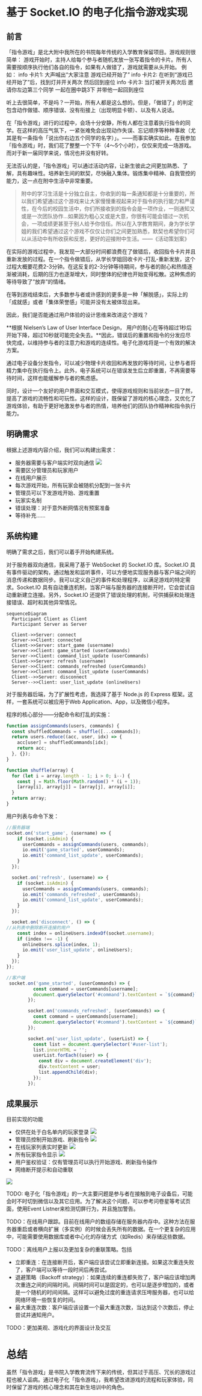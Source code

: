 # 基于 Socket.IO 的电子化指令游戏实现

## 前言
「指令游戏」是北大附中我所在的书院每年传统的入学教育保留项目。游戏规则很简单：
游戏开始时，主持人给每个参与者随机发放一张写着指令的卡片。所有人需要按顺序执行他们各自的指令，如果有人做错了，游戏就需要从头开始。
例如：
info 
卡片1: 大声喊出“大家注意 游戏已经开始了”
info 
卡片2: 在听到“游戏已经开始了”后，找到灯并开关两次 然后回到座位
info
卡片3: 当灯被开关两次后 邀请你左边第三个同学 一起在圈中跳3下 并带他一起回到座位

听上去很简单，不是吗？一开始，所有人都是这么想的。但是，「做错了」的判定包含动作做错、顺序错误、没有衔接上（出现明显卡顿）、以及有人说话。

在「指令游戏」进行的过程中，会场十分安静，所有人都在注意着执行指令的同学。在这样的高压气氛下，一紧张难免会出现动作失误、忘记顺序等种种事故（尤其是有一条指令「说出你右边五个同学的名字）」。——而事实确实如此。在我参加「指令游戏」时，我们花了整整一个下午（4～5个小时），仅仅来完成一场游戏。而对于新一届同学来说，情况也并没有好转。

无法否认的是，「指令游戏」可以通过活动内容，让新生彼此之间更加熟悉、了解，具有趣味性。培养新生间的默契，尽快融入集体。锻炼集中精神、自我管控的能力，这一点在附中生活中非常重要。

> 附中的学习生活是十分独立自主，你收到的每一条通知都是十分重要的，所以我们希望通过这个游戏来让大家慢慢重视起来对于指令的执行能力和严谨性，在今后的校园生活中，你们所接收到的指令会是一项作业，一则通知又或是一次团队协作…如果因为粗心又或是大意，你很有可能会错过一次机会，一项成绩更甚至于别人给予你信任。所以在入学教育期间，身为学长学姐的我们希望通过这个游戏不仅仅让你们之间更加熟悉，默契也希望你们可以从活动中有所收获和反思，更好的迎接附中生活。——《活动策划案》

在实际的游戏过程中，我发现一大部分时间都浪费在了做错后，收回指令卡片并且重新发放的过程。在一个指令做错后，从学长学姐回收卡片-打乱-重新发放，这个过程大概要花费2-3分钟。在这反复的2-3分钟等待期间，参与者的耐心和热情逐渐被消耗，后期的压力也逐渐增大，同时整体的纪律也开始变得松散。这种焦虑的等待导致了”放弃”的情绪。

在等到游戏结束后，大多数参与者或许感到的更多是一种「解脱感」，实际上的「成就感」或者「集体荣誉感」可能并没有太被体现出来。

因此，我们是否能通过用户体验的设计思维来改进这个游戏？

**根据 Nielsen’s Law of User Interface Design， 用户的耐心在等待超过1秒后开始下降，超过10秒就可能完全失去。**因此，错误后的重置和指令的分发应尽快完成，以维持参与者的注意力和游戏的连续性。电子化游戏将是一个有效的解决方案。

通过电子设备分发指令，可以减少物理卡片收回和再发放的等待时间，让参与者将精力集中在执行指令上。此外，电子系统可以在错误发生后立即重置，不再需要等待时间，这样也能缓解参与者的焦虑感。

同时，设计一个友好的用户界面和交互模式，使得游戏规则和当前状态一目了然，提高了游戏的流畅性和可玩性。这样的设计，既保留了游戏的核心理念，又优化了游戏体验，有助于更好地激发参与者的热情，培养他们的团队协作精神和指令执行能力。

## 明确需求
根据上述游戏内容介绍，我们可以构建出需求：
- 服务器需要与客户端实时双向通信
![](images/DraggedImage.tiff)
- 需要区分管理员和玩家用户
- 在线用户展示
- 每次游戏开始，所有玩家会被随机分配到一张卡片
- 管理员可以下发游戏开始、游戏重置
- 玩家实名制
- 错误处理：对于意外断网情况有预案准备
- 等待补充……

## 系统构建
明确了需求之后，我们可以着手开始构建系统。

对于服务器双向通信，我采用了基于 WebSocket 的 Socket.IO 库。Socket.IO 具有事件驱动的架构，通过触发和监听事件，可以方便地实现服务器与客户端之间的消息传递和数据同步。我可以定义自己的事件和处理程序，以满足游戏的特定需求。Socket.IO 具有自动重连机制，当客户端与服务器的连接断开时，它会尝试自动重新建立连接。另外，Socket.IO 还提供了错误处理的机制，可供捕获和处理连接错误、超时和其他异常情况。

```Mermaid
sequenceDiagram
  Participant Client as Client
  Participant Server as Server

  Client->>Server: connect
  Server->>Client: connected
  Client->>Server: start_game (username)
  Server->>Client: game_started (userCommands)
  Server->>Client: command_list_update (userCommands)
  Client->>Server: refresh (username)
  Server->>Client: commands_refreshed (userCommands)
  Server->>Client: command_list_update (userCommands)
  Client-->>Server: disconnect
  Server-->>Client: user_list_update (onlineUsers)

```

对于服务器后端，为了扩展性考虑，我选择了基于 Node.js 的 Express 框架。这样，一套系统可以被应用于Web Application、App，以及微信小程序。

程序的核心部分——分配命令和打乱的实施：
```js
function assignCommands(users, commands) {
  const shuffledCommands = shuffle([...commands]);
  return users.reduce((acc, user, idx) => {
    acc[user] = shuffledCommands[idx];
    return acc;
  }, {});
}

function shuffle(array) {
  for (let i = array.length - 1; i > 0; i--) {
    const j = Math.floor(Math.random() * (i + 1));
    [array[i], array[j]] = [array[j], array[i]];
  }
  return array;
}
```

用户列表与命令下发：
```js
//服务器端
socket.on('start_game', (username) => {
    if (socket.isAdmin) {
      userCommands = assignCommands(users, commands);
      io.emit('game_started', userCommands);
      io.emit('command_list_update', userCommands);
    }
  });

  socket.on('refresh', (username) => {
    if (socket.isAdmin) {
      userCommands = assignCommands(users, commands);
      io.emit('commands_refreshed', userCommands);
      io.emit('command_list_update', userCommands);
    }
  });

  socket.on('disconnect', () => {
//从列表中删除断开连接的用户
    const index = onlineUsers.indexOf(socket.username);
    if (index !== -1) {
      onlineUsers.splice(index, 1);
      io.emit('user_list_update', onlineUsers);
    }
  });
});

//客户端
 socket.on('game_started', (userCommands) => {
          const command = userCommands[username];
          document.querySelector('#command').textContent = `${command}`;
        });

        socket.on('commands_refreshed', (userCommands) => {
          const command = userCommands[username];
          document.querySelector('#command').textContent = `${command}`;
        });

        socket.on('user_list_update', (userList) => {
          const list = document.querySelector('#user-list');
          list.innerHTML = '';
          userList.forEach((user) => {
            const div = document.createElement('div');
            div.textContent = user;
            list.appendChild(div);
          });
        });
```


## 成果展示
目前实现的功能
- 仅供在处于白名单内的玩家登录
![](images/CleanShot%202023-06-12%20at%2008.22.10.gif)
- 管理员控制开始游戏、刷新指令 
![](images/CleanShot%202023-06-12%20at%2008.23.35.gif)
- 在线玩家列表实时更新
![](images/CleanShot%202023-06-12%20at%2008.29.06.gif)
- 所有玩家指令显示
![](images/CleanShot%202023-06-12%20at%2008.24.58@2x.jpg)
- 用户鉴权验证：仅有管理员可以执行开始游戏、刷新指令操作
- 网络断开提示和自动重联

![](images/CleanShot%202023-06-12%20at%2008.41.40.gif)

TODO: 电子化「指令游戏」的一大主要问题是参与者在接触到电子设备后，可能会时不时切到微信以及其它应用。为了解决这个问题，可以参考问卷星等考试页面，使用Event Listner来检测切屏行为，并且施加警告。

TODO：在线用户跟踪。目前在线用户的数组存储在服务器内存中。这种方法在服务器重启或者横向扩展（多实例）的时候会丢失所有的数据。在一个更复杂的应用中，可能需要使用数据库或者中心化的存储方式（如Redis）来存储这些数据。
  
TODO：离线用户上报以及更加复杂的重联策略。包括
- 立即重连：在连接断开后，客户端应该尝试立即重新连接。如果这次重连失败了，客户端可以等待一段时间后再尝试。
- 退避策略（Backoff strategy）：如果连续的重连都失败了，客户端应该增加两次重连之间的间隔时间。间隔时间可以是固定的，也可以是逐步增加的，或者是一个随机的时间间隔。这样可以避免过度的重连请求压垮服务器，也可以给网络环境一些恢复的时间。
- 最大重连次数：客户端应该设置一个最大重连次数，当达到这个次数后，停止尝试并通知用户。

TODO：更加美观、游戏化的界面设计及交互

# 总结
虽然「指令游戏」是书院入学教育流传下来的传统，但其过于高压、冗长的游戏过程也被人诟病。通过电子化「指令游戏」，我希望改进游戏的流程和玩家体验，同时保留了游戏的核心理念和其在新生培训中的角色。
